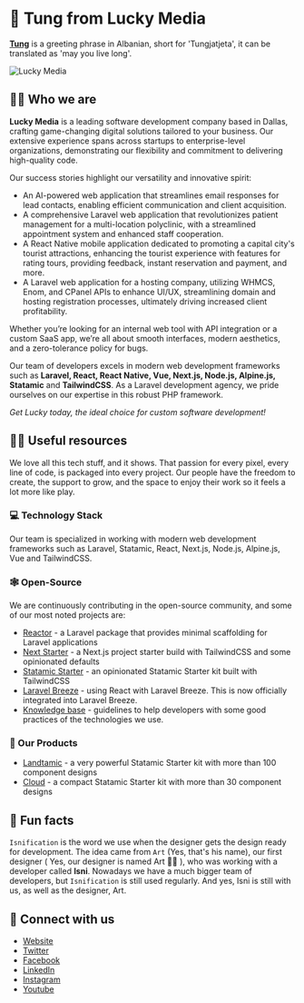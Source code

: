 # 👋 Tung from Lucky Media
**[Tung](https://www.proz.com/kudoz/english-to-albanian/general-conversation-greetings-letters/964665-hello.html)** is a greeting phrase in Albanian, short for 'Tungjatjeta', it can be translated as 'may you live long'.

![Lucky Media](https://i.imgur.com/U796fjv.png)

## 🙋‍♀️ Who we are
**Lucky Media** is a leading software development company based in Dallas, crafting game-changing digital solutions tailored to your business.
Our extensive experience spans across startups to enterprise-level organizations, demonstrating our flexibility and commitment to delivering high-quality code.

Our success stories highlight our versatility and innovative spirit:

* An AI-powered web application that streamlines email responses for lead contacts, enabling efficient communication and client acquisition.
* A comprehensive Laravel web application that revolutionizes patient management for a multi-location polyclinic, with a streamlined appointment system and enhanced staff cooperation.
* A React Native mobile application dedicated to promoting a capital city's tourist attractions, enhancing the tourist experience with features for rating tours, providing feedback, instant reservation and payment, and more.
* A Laravel web application for a hosting company, utilizing WHMCS, Enom, and CPanel APIs to enhance UI/UX, streamlining domain and hosting registration processes, ultimately driving increased client profitability.

Whether you’re looking for an internal web tool with API integration or a custom SaaS app, we’re all about smooth interfaces, modern aesthetics, and a zero-tolerance policy for bugs.

Our team of developers excels in modern web development frameworks such as **Laravel, React, React Native, Vue, Next.js, Node.js, Alpine.js, Statamic** and **TailwindCSS**.
As a Laravel development agency, we pride ourselves on our expertise in this robust PHP framework.

_Get Lucky today, the ideal choice for custom software development!_

## 👩‍💻 Useful resources
We love all this tech stuff, and it shows. That passion for every pixel, every line of code, is packaged into every project. Our people have the freedom to create, the support to grow, and the space to enjoy their work so it feels a lot more like play.

### 💻 Technology Stack
Our team is specialized in working with modern web development frameworks such as Laravel, Statamic, React, Next.js, Node.js, Alpine.js, Vue and TailwindCSS.

### 🕸️ Open-Source
We are continuously contributing in the open-source community, and some of our most noted projects are:
* [Reactor](https://github.com/lucky-media/nextstarter) - a Laravel package that provides minimal scaffolding for Laravel applications
* [Next Starter](https://github.com/lucky-media/nextstarter) - a Next.js project starter build with TailwindCSS and some opinionated defaults
* [Statamic Starter](https://github.com/lucky-media/statamic-starter) - an opinionated Statamic Starter kit built with TailwindCSS
* [Laravel Breeze](https://github.com/lucky-media/breeze-react) - using React with Laravel Breeze. This is now officially integrated into Laravel Breeze.
* [Knowledge base](https://guidelines.luckymedia.dev/) - guidelines to help developers with some good practices of the technologies we use.

### 🏹 Our Products
* [Landtamic](https://statamic.com/starter-kits/luckymedia/landtamic) - a very powerful Statamic Starter kit with more than 100 component designs
* [Cloud](https://statamic.com/starter-kits/luckymedia/cloud) - a compact Statamic Starter kit with more than 30 component designs

## 🍿 Fun facts
`Isnification` is the word we use when the designer gets the design ready for development. The idea came from `Art` (Yes, that's his name), our first designer ( Yes, our designer is named Art 🤷‍♂️ ), who was working with a developer called **Isni**. Nowadays we have a much bigger team of developers, but `Isnification` is still used regularly. And yes, Isni is still with us, as well as the designer, Art.

## 💞 Connect with us
* [Website](https://www.luckymedia.dev/)
* [Twitter](https://twitter.com/LuckyMediaDev)
* [Facebook](https://www.facebook.com/LuckyMediaDev/)
* [LinkedIn](https://www.linkedin.com/company/luckymedia/)
* [Instagram](https://www.instagram.com/luckymedia.dev/)
* [Youtube](https://www.youtube.com/channel/UCjAJTM3trp-pAdrn_8Xd08Q)
